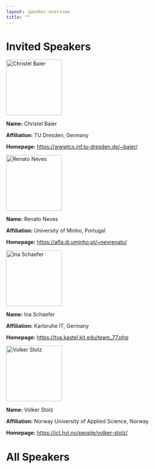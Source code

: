 ```yaml
---
layout: speaker-overview
title: ""
---
```


# Invited Speakers

<div class="container">
<div class="row justify-content-start p-3">
    <div class="col-sm-2">
        <a href="/2022/speakers/christelbaier/">
            <img src="/2022/assets/img/christelbaier.jpg" alt="Christel Baier" title="Christel Baier" width="150"/>
        </a>
    </div>
    <div class="col-sm-10">
        <p><b>Name:</b> Christel Baier </p>
        <p><b>Affiliation:</b> TU Dresden, Germany </p>
        <p><b>Homepage:</b> <a href="https://wwwtcs.inf.tu-dresden.de/~baier/">https://wwwtcs.inf.tu-dresden.de/~baier/</a> </p>
        <!-- <p><b>Topic:</b> Low power Machine Learning Techniques for Edge-AI </p> -->
    </div>
</div>
<div class="row justify-content-start p-3">
    <div class="col-sm-2">
        <a href="/2022/speakers/renatoneves/">
            <img src="/2022/assets/img/renatoneves.jpg" alt="Renato Neves" title="Renato Neves" width="150"/>
        </a>
    </div>
    <div class="col-sm-10">
        <p><b>Name:</b> Renato Neves </p>
        <p><b>Affiliation:</b> University of Minho, Portugal </p>
        <p><b>Homepage:</b> <a href="https://alfa.di.uminho.pt/~nevrenato/">https://alfa.di.uminho.pt/~nevrenato/</a> </p>
        <!-- <p><b>Topic:</b> Low power Machine Learning Techniques for Edge-AI </p> -->
    </div>
</div>
<div class="row justify-content-start p-3">
    <div class="col-sm-2">
        <a href="/2022/speakers/inaschaefer/">
            <img src="/2022/assets/img/inaschaefer.jpg" alt="Ina Schaefer" title="Ina Schaefer" width="150"/>
        </a>
    </div>
    <div class="col-sm-10">
        <p><b>Name:</b> Ina Schaefer </p>
        <p><b>Affiliation:</b> Karlsruhe IT, Germany </p>
        <p><b>Homepage:</b> <a href="https://tva.kastel.kit.edu/team_77.php">https://tva.kastel.kit.edu/team_77.php</a> </p>
        <!-- <p><b>Topic:</b> Low power Machine Learning Techniques for Edge-AI </p> -->
    </div>
</div>
<div class="row justify-content-start p-3">
    <div class="col-sm-2">
        <a href="/2022/speakers/volkerstolz/">
            <img src="/2022/assets/img/volkerstolz.jpg" alt="Volker Stolz" title="Volker Stolz" width="150"/>
        </a>
    </div>
    <div class="col-sm-10">
        <p><b>Name:</b> Volker Stolz </p>
        <p><b>Affiliation:</b> Norway University of Applied Science, Norway </p>
        <p><b>Homepage:</b> <a href="https://ict.hvl.no/people/volker-stolz/">https://ict.hvl.no/people/volker-stolz/</a> </p>
        <!-- <p><b>Topic:</b> Low power Machine Learning Techniques for Edge-AI </p> -->
    </div>
</div>
</div>

# All Speakers
